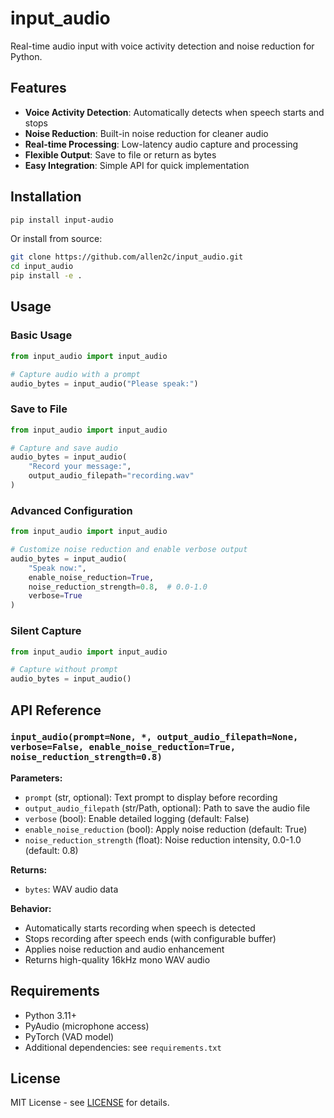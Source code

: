 # input_audio

Real-time audio input with voice activity detection and noise reduction for Python.

## Features

- **Voice Activity Detection**: Automatically detects when speech starts and stops
- **Noise Reduction**: Built-in noise reduction for cleaner audio
- **Real-time Processing**: Low-latency audio capture and processing
- **Flexible Output**: Save to file or return as bytes
- **Easy Integration**: Simple API for quick implementation

## Installation

```bash
pip install input-audio
```

Or install from source:

```bash
git clone https://github.com/allen2c/input_audio.git
cd input_audio
pip install -e .
```

## Usage

### Basic Usage

```python
from input_audio import input_audio

# Capture audio with a prompt
audio_bytes = input_audio("Please speak:")
```

### Save to File

```python
from input_audio import input_audio

# Capture and save audio
audio_bytes = input_audio(
    "Record your message:",
    output_audio_filepath="recording.wav"
)
```

### Advanced Configuration

```python
from input_audio import input_audio

# Customize noise reduction and enable verbose output
audio_bytes = input_audio(
    "Speak now:",
    enable_noise_reduction=True,
    noise_reduction_strength=0.8,  # 0.0-1.0
    verbose=True
)
```

### Silent Capture

```python
from input_audio import input_audio

# Capture without prompt
audio_bytes = input_audio()
```

## API Reference

### `input_audio(prompt=None, *, output_audio_filepath=None, verbose=False, enable_noise_reduction=True, noise_reduction_strength=0.8)`

**Parameters:**

- `prompt` (str, optional): Text prompt to display before recording
- `output_audio_filepath` (str/Path, optional): Path to save the audio file
- `verbose` (bool): Enable detailed logging (default: False)
- `enable_noise_reduction` (bool): Apply noise reduction (default: True)
- `noise_reduction_strength` (float): Noise reduction intensity, 0.0-1.0 (default: 0.8)

**Returns:**

- `bytes`: WAV audio data

**Behavior:**

- Automatically starts recording when speech is detected
- Stops recording after speech ends (with configurable buffer)
- Applies noise reduction and audio enhancement
- Returns high-quality 16kHz mono WAV audio

## Requirements

- Python 3.11+
- PyAudio (microphone access)
- PyTorch (VAD model)
- Additional dependencies: see `requirements.txt`

## License

MIT License - see [LICENSE](LICENSE) for details.
